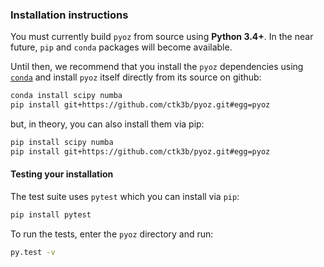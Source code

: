 ### Installation instructions


You must currently build ``pyoz`` from source using **Python 3.4+**.
In the near future, ``pip`` and ``conda`` packages will become available.

Until then, we recommend that you install the ``pyoz`` dependencies using
 [``conda``](https://www.continuum.io/downloads) and install ``pyoz`` itself
 directly from its source on github:
 
```bash
conda install scipy numba
pip install git+https://github.com/ctk3b/pyoz.git#egg=pyoz
```

but, in theory, you can also install them via pip:

```bash
pip install scipy numba
pip install git+https://github.com/ctk3b/pyoz.git#egg=pyoz
```

#### Testing your installation

The test suite uses ``pytest`` which you can install
via ``pip``:

```bash
pip install pytest
```

To run the tests, enter the `pyoz` directory and run:

```bash
py.test -v
```